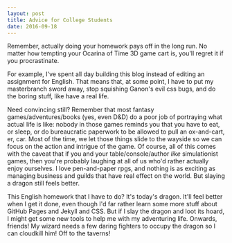 ```yaml
---
layout: post
title: Advice for College Students
date: 2016-09-18
---
```

Remember, actually doing your homework pays off in the long run. No matter how tempting your Ocarina of Time 3D game cart is, you'll regret it if you procrastinate. 

For example, I've spent all day building this blog instead of editing an assignment for English. That means that, at some point, I have to put my masterbranch sword away, stop squishing Ganon's evil css bugs, and do the boring stuff, like have a real life.

Need convincing still? Remember that most fantasy games/adventures/books (yes, even D&D) do a poor job of portraying what actual life is like: nobody in those games reminds you that you have to eat, or sleep, or do bureaucratic paperwork to be allowed to pull an ox-and-cart, er, car. Most of the time, we let those things slide to the wayside so we can focus on the action and intrigue of the game. Of course, all of this comes with the caveat that if you and your table/console/author _like_ simulationist games, then you're probably laughing at all of us who'd rather actually enjoy ourselves. I love pen-and-paper rpgs, and nothing is as exciting as managing business and guilds that have real effect on the world. But slaying a dragon still feels better.

This English homework that I have to do? It's today's dragon. It'll feel better when I get it done, even though I'd far rather learn some more stuff about GitHub Pages and Jekyll and CSS. But if I slay the dragon and loot its hoard, I might get some new tools to help me with my adventuring life. Onwards, friends! My wizard needs a few daring fighters to occupy the dragon so I can cloudkill him! Off to the taverns!
